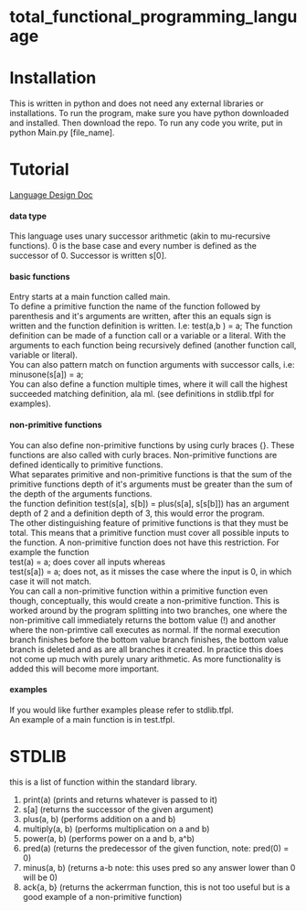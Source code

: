 # total_functional_programming_language

# Installation
This is written in python and does not need any external libraries or installations.
To run the program, make sure you have python downloaded and installed. Then download the repo.
To run any code you write, put in python Main.py [file_name].

# Tutorial
[Language Design Doc](https://docs.google.com/document/d/1VaQIqCRbHQcMX1CR2NVf0SVfpH9rvEA5TUewIfpVD3I/edit?usp=sharing) <br>
#### data type
This language uses unary successor arithmetic (akin to mu-recursive functions). 0 is the base case
and every number is defined as the successor of 0. Successor is written s[0].                 
#### basic functions
Entry starts at a main function called main.           
To define a primitive function the name of the function followed by parenthesis and it's arguments
are written, after this an equals sign is written and the function definition is written.  I.e: test(a,b ) = a;
The function definition can be made of a function call or a variable or a literal. With the
arguments to each function being recursively defined (another function call, variable or literal).       
You can also pattern match on function arguments with successor calls, i.e: minusone(s[a]) = a;     
You can also define a function multiple times, where it will call the highest succeeded matching
definition, ala ml. (see definitions in stdlib.tfpl for examples).     
#### non-primitive functions
You can also define non-primitive functions by using curly braces {}. These functions are also
called with curly braces. Non-primitive functions are defined identically to primitive functions.     
What separates primitive and non-primitive functions is that the sum of the primitive functions depth of it's
arguments must be greater than the sum of the depth of the arguments functions.         
the function definition test(s[a], s[b]) = plus(s[a], s[s[b]]) has an argument depth of 2 and
a definition depth of 3, this would error the program.     
The other distinguishing feature of primitive functions is that they must be total.
This means that a primitive function must cover all possible inputs to the function. A non-primitive
function does not have this restriction. For example the function      
test(a) = a; does cover all inputs whereas     
test(s[a]) = a; does not, as it misses the case where the input is 0, in which case it will not match.        
You can call a non-primitive function within a primitive function even though, conceptually, this
would create a non-primitive function. This is worked around by the program splitting into two
branches, one where the non-primitive call immediately returns the bottom value (!) and another
where the non-primtive call executes as normal. If the normal execution branch finishes before the
bottom value branch finishes, the bottom value branch is deleted and as are all branches it created.
In practice this does not come up much with purely unary arithmetic. As more functionality is added
this will become more important. 
#### examples
If you would like further examples please refer to stdlib.tfpl.     
An example of a main function is in test.tfpl.    

# STDLIB
this is a list of function within the standard library.    
<ol>
	<li> print(a) (prints and returns whatever is passed to it) </li>
	<li> s[a] (returns the successor of the given argument)</li>
	<li> plus(a, b) (performs addition on a and b)</li>
	<li> multiply(a, b) (performs multiplication on a and b)</li>
	<li> power(a, b) (performs power on a and b, a^b)</li>
	<li> pred(a) (returns the predecessor of the given function, note: pred(0) = 0)</li>
	<li> minus(a, b) (returns a-b note: this uses pred so any answer lower than 0 will be 0)</li>
	<li> ack{a, b} (returns the ackerrman function, this is not too useful but is a good example of a non-primitive function)</li>
</ol>
